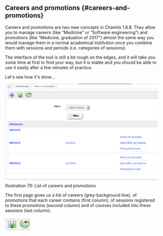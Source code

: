 ## Careers and promotions {#careers-and-promotions}

Careers and promotions are two new concepts in Chamilo 1.8.8\. They allow you to manage careers (like “Medicine” or “Software engineering”) and promotions (like “Medicine, graduation of 2017”) almost the same way you would manage them in a normal academical institution once you combine them with sessions and periods (i.e. categories of sessions).

The interface of the tool is still a bit rough on the edges, and it will take you some time at first to find your way, but it is stable and you should be able to use it easily after a few minutes of practice.

Let&#039;s see how it&#039;s done...

![](../../assets/graficos85.png)Illustration 70: List of careers and promotions

The first page gives us a list of careers (grey-background line), of promotions that each career contains (first column), of sessions registered to these promotions (second column) and of courses included into these sessions (last column).

![](../../assets/graficos86.png)